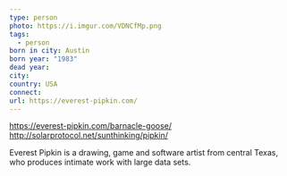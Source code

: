 ```yaml
---
type: person
photo: https://i.imgur.com/VDNCfMp.png
tags:
  - person
born in city: Austin
born year: "1983"
dead year:
city:
country: USA
connect:
url: https://everest-pipkin.com/
---
```



https://everest-pipkin.com/barnacle-goose/
http://solarprotocol.net/sunthinking/pipkin/

Everest Pipkin is a drawing, game and software artist from central Texas, who produces intimate work with large data sets.




